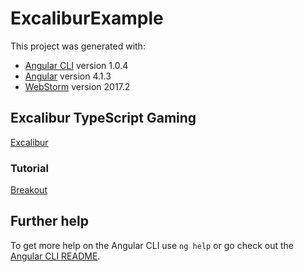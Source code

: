 # ExcaliburExample

This project was generated with:
* [Angular CLI](https://github.com/angular/angular-cli) version 1.0.4
* [Angular](https://angular.io/) version 4.1.3
* [WebStorm](http://www.jetbrains.com/webstorm) version 2017.2

## Excalibur TypeScript Gaming 
[Excalibur](https://excaliburjs.com/)

### Tutorial
[Breakout](http://docs.excaliburjs.com/en/latest/quickstart.html#hello-excalibur-building-breakout)


## Further help

To get more help on the Angular CLI use `ng help` or go check out the [Angular CLI README](https://github.com/angular/angular-cli/blob/master/README.md).
